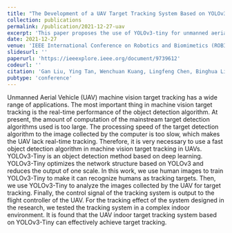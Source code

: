 ```yaml
---
title: "The Development of a UAV Target Tracking System Based on YOLOv3-Tiny Object Detection Algorithm"
collection: publications
permalink: /publication/2021-12-27-uav
excerpt: 'This paper proposes the use of YOLOv3-tiny for unmanned aerial vehicle control.'
date: 2021-12-27
venue: 'IEEE International Conference on Robotics and Biomimetics (ROBIO 2021)'
slidesurl: ''
paperurl: 'https://ieeexplore.ieee.org/document/9739612'
codeurl: ''
citation: 'Gan Liu, Ying Tan, Wenchuan Kuang, Lingfeng Chen, Binghua Li, Feng Duan, Chi Zhu. The Development of a UAV Target Tracking System Based on YOLOv3-Tiny Object Detection Algorithm. 2021 IEEE International Conference on Robotics and Biomimetics (ROBIO 2021). IEEE, 2021: 1636-1641.'
pubtype: 'conference'
---
```


Unmanned Aerial Vehicle (UAV) machine vision target tracking has a wide range of applications. The most important thing in machine vision target tracking is the real-time performance of the object detection algorithm. At present, the amount of computation of the mainstream target detection algorithms used is too large. The processing speed of the target detection algorithm to the image collected by the computer is too slow, which makes the UAV lack real-time tracking. Therefore, it is very necessary to use a fast object detection algorithm in machine vision target tracking in UAVs. YOLOv3-Tiny is an object detection method based on deep learning. YOLOv3-Tiny optimizes the network structure based on YOLOv3 and reduces the output of one scale. In this work, we use human images to train YOLOv3-Tiny to make it can recognize humans as tracking targets. Then, we use YOLOv3-Tiny to analyze the images collected by the UAV for target tracking. Finally, the control signal of the tracking system is output to the flight controller of the UAV. For the tracking effect of the system designed in the research, we tested the tracking system in a complex indoor environment. It is found that the UAV indoor target tracking system based on YOLOv3-Tiny can effectively achieve target tracking.
